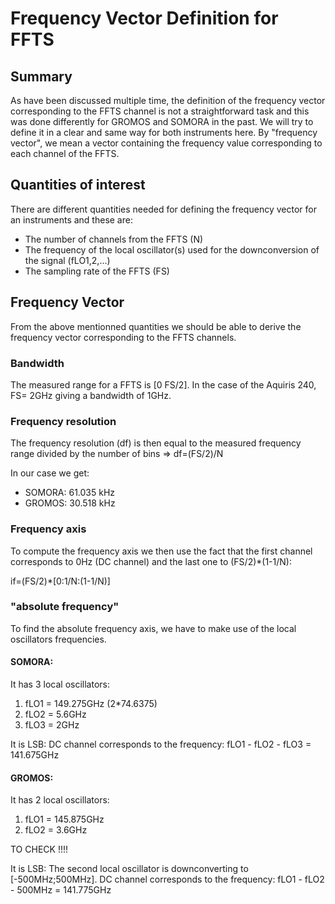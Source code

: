 # Frequency Vector Definition for FFTS
## Summary
As have been discussed multiple time, the definition of the frequency vector corresponding to the FFTS channel is not a straightforward task and this was done differently for GROMOS and SOMORA in the past. We will try to define it in a clear and same way for both instruments here. By "frequency vector", we mean a vector containing the frequency value corresponding to each channel of the FFTS.

## Quantities of interest
There are different quantities needed for defining the frequency vector for an instruments and these are:
* The number of channels from the FFTS (N)
* The frequency of the local oscillator(s) used for the downconversion of the signal (fLO1,2,...)
* The sampling rate of the FFTS (FS)

## Frequency Vector
From the above mentionned quantities we should be able to derive the frequency vector corresponding to the FFTS channels. 

### Bandwidth
The measured range for a FFTS is [0 FS/2]. In the case of the Aquiris 240, FS= 2GHz giving a bandwidth of 1GHz.

### Frequency resolution
The frequency resolution (df) is then equal to the measured frequency range divided by the number of bins => df=(FS/2)/N 

In our case we get:
* SOMORA: 61.035 kHz
* GROMOS: 30.518 kHz

### Frequency axis
To compute the frequency axis we then use the fact that the first channel corresponds to 0Hz (DC channel) and the last one to (FS/2)*(1-1/N):

if=(FS/2)*[0:1/N:(1-1/N)]

### "absolute frequency"
To find the absolute frequency axis, we have to make use of the local oscillators frequencies.

#### SOMORA:
It has 3 local oscillators:
1. fLO1 = 149.275GHz (2*74.6375) 
1. fLO2 = 5.6GHz
1. fLO3 = 2GHz

It is LSB:
DC channel corresponds to the frequency: fLO1 - fLO2 - fLO3 = 141.675GHz

#### GROMOS:
It has 2 local oscillators:
1. fLO1 = 145.875GHz 
1. fLO2 = 3.6GHz

TO CHECK !!!!


It is LSB:
The second local oscillator is downconverting to [-500MHz;500MHz].
DC channel corresponds to the frequency: fLO1 - fLO2 - 500MHz = 141.775GHz
